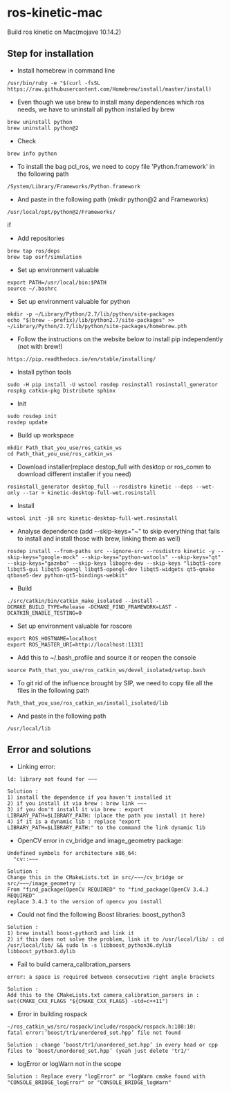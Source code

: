 # ros-kinetic-mac
Build ros kinetic on Mac(mojave 10.14.2)

## Step for installation

- Install homebrew in command line
```console
/usr/bin/ruby -e "$(curl -fsSL https://raw.githubusercontent.com/Homebrew/install/master/install)
```

- Even though we use brew to install many dependences which ros needs, we have to uninstall all python installed by brew
```console
brew uninstall python
brew uninstall python@2
```

- Check
```console
brew info python
```

- To install the bag pcl_ros, we need to copy file 'Python.framework' in the following path
```console
/System/Library/Frameworks/Python.framework
```
- And paste in the following path (mkdir python@2 and Frameworks)
```console
/usr/local/opt/python@2/Frameworks/
```
if
- Add repositories
```console
brew tap ros/deps
brew tap osrf/simulation
```

- Set up environment valuable
```console
export PATH=/usr/local/bin:$PATH
source ~/.bashrc
```

- Set up environment valuable for python
```console
mkdir -p ~/Library/Python/2.7/lib/python/site-packages
echo "$(brew --prefix)/lib/python2.7/site-packages" >> ~/Library/Python/2.7/lib/python/site-packages/homebrew.pth
```

- Follow the instructions on the website below to install pip independently (not with brew!)
```console
https://pip.readthedocs.io/en/stable/installing/
```

- Install python tools
```console
sudo -H pip install -U wstool rosdep rosinstall rosinstall_generator rospkg catkin-pkg Distribute sphinx
```

- Init
```console
sudo rosdep init
rosdep update
```

- Build up workspace
```console
mkdir Path_that_you_use/ros_catkin_ws
cd Path_that_you_use/ros_catkin_ws
```

- Download installer(replace destop_full with desktop or ros_comm to download different installer if you need)
```console
rosinstall_generator desktop_full --rosdistro kinetic --deps --wet-only --tar > kinetic-desktop-full-wet.rosinstall
```

- Install
```console
wstool init -j8 src kinetic-desktop-full-wet.rosinstall
```

- Analyse dependence (add --skip-keys="~" to skip everything that fails to install and install those with brew, linking them as well)
```console
rosdep install --from-paths src --ignore-src --rosdistro kinetic -y --skip-keys="google-mock" --skip-keys="python-wxtools" --skip-keys="qt" --skip-keys="gazebo" --skip-keys libogre-dev --skip-keys "libqt5-core libqt5-gui libqt5-opengl libqt5-opengl-dev libqt5-widgets qt5-qmake qtbase5-dev python-qt5-bindings-webkit"
```

- Build
```console
./src/catkin/bin/catkin_make_isolated --install -DCMAKE_BUILD_TYPE=Release -DCMAKE_FIND_FRAMEWORK=LAST -DCATKIN_ENABLE_TESTING=0
```

- Set up environment valuable for roscore
```console
export ROS_HOSTNAME=localhost
export ROS_MASTER_URI=http://localhost:11311
```

- Add this to ~/.bash_profile and source it or reopen the console
```console
source Path_that_you_use/ros_catkin_ws/devel_isolated/setup.bash
```

- To git rid of the influence brought by SIP, we need to copy file all the files in the following path
```console
Path_that_you_use/ros_catkin_ws/install_isolated/lib
```
- And paste in the following path
```console
/usr/local/lib
```

>
>
>

## Error and solutions
- Linking error:
```console
ld: library not found for ~~~
```
```console
Solution : 
1) install the dependence if you haven't installed it
2) if you install it via brew : brew link ~~~
3) if you don't install it via brew : export LIBRARY_PATH=$LIBRARY_PATH: (place the path you install it here)
4) if it is a dynamic lib : replace "export LIBRARY_PATH=$LIBRARY_PATH:" to the command the link dynamic lib
```

- OpenCV error in cv_bridge and image_geometry package:
```console
Undefined symbols for architecture x86_64:
  "cv::~~~
```
```console
Solution : 
Change this in the CMakeLists.txt in src/~~~/cv_bridge or  src/~~~/image_geometry :
From "find_package(OpenCV REQUIRED" to "find_package(OpenCV 3.4.3 REQUIRED"
replace 3.4.3 to the version of opencv you install
```

- Could not find the following Boost libraries: boost_python3
```console
Solution : 
1) brew install boost-python3 and link it
2) if this does not solve the problem, link it to /usr/local/lib/ : cd /usr/local/lib/ && sudo ln -s libboost_python36.dylib libboost_python3.dylib
```

- Fail to build camera_calibration_parsers
```console
error: a space is required between consecutive right angle brackets
```

```console
Solution : 
Add this to the CMakeLists.txt camera_calibration_parsers in : set(CMAKE_CXX_FLAGS "${CMAKE_CXX_FLAGS} -std=c++11")
```

- Error in building rospack
```console
~/ros_catkin_ws/src/rospack/include/rospack/rospack.h:108:10:
fatal error:’boost/tr1/unordered_set.hpp’ file not found
```

```console
Solution : change ’boost/tr1/unordered_set.hpp’ in every head or cpp files to ’boost/unordered_set.hpp’ (yeah just delete 'tr1/'
```

- logError or logWarn not in the scope
```console
Solution : Replace every "logError" or "logWarn cmake found with "CONSOLE_BRIDGE_logError" or "CONSOLE_BRIDGE_logWarn"
```


